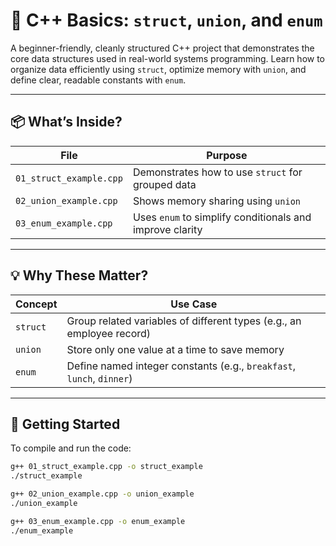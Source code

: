 # 🌟 C++ Basics: `struct`, `union`, and `enum`

A beginner-friendly, cleanly structured C++ project that demonstrates the core data structures used in real-world systems programming. Learn how to organize data efficiently using `struct`, optimize memory with `union`, and define clear, readable constants with `enum`.

---

## 📦 What’s Inside?

| File                   | Purpose                                                  |
|------------------------|----------------------------------------------------------|
| `01_struct_example.cpp` | Demonstrates how to use `struct` for grouped data       |
| `02_union_example.cpp`  | Shows memory sharing using `union`                      |
| `03_enum_example.cpp`   | Uses `enum` to simplify conditionals and improve clarity|

---

## 💡 Why These Matter?

| Concept  | Use Case |
|----------|----------|
| `struct` | Group related variables of different types (e.g., an employee record) |
| `union`  | Store only one value at a time to save memory                          |
| `enum`   | Define named integer constants (e.g., `breakfast`, `lunch`, `dinner`)  |

---

## 🔧 Getting Started

To compile and run the code:

```bash
g++ 01_struct_example.cpp -o struct_example
./struct_example

g++ 02_union_example.cpp -o union_example
./union_example

g++ 03_enum_example.cpp -o enum_example
./enum_example
